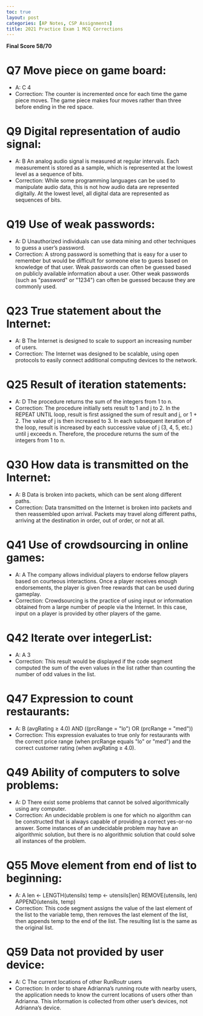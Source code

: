 ```yaml
---
toc: true
layout: post
categories: [AP Notes, CSP Assignments]
title: 2021 Practice Exam 1 MCQ Corrections
---
```



**Final Score 58/70**


# Q7 Move piece on game board:
- A: C 4
- Correction: The counter is incremented once for each time the game piece moves. The game piece makes four moves rather than three before ending in the red space.

# Q9 Digital representation of audio signal:
- A: B An analog audio signal is measured at regular intervals. Each measurement is stored as a sample, which is represented at the lowest level as a sequence of bits.
- Correction: While some programming languages can be used to manipulate audio data, this is not how audio data are represented digitally. At the lowest level, all digital data are represented as sequences of bits.

# Q19 Use of weak passwords:
- A: D Unauthorized individuals can use data mining and other techniques to guess a user’s password.
- Correction: A strong password is something that is easy for a user to remember but would be difficult for someone else to guess based on knowledge of that user. Weak passwords can often be guessed based on publicly available information about a user. Other weak passwords (such as "password" or "1234") can often be guessed because they are commonly used.

# Q23 True statement about the Internet:
- A: B The Internet is designed to scale to support an increasing number of users.
- Correction: The Internet was designed to be scalable, using open protocols to easily connect additional computing devices to the network.

# Q25 Result of iteration statements:
- A: D The procedure returns the sum of the integers from 1 to n.
- Correction: The procedure initially sets result to 1 and j to 2. In the REPEAT UNTIL loop, result is first assigned the sum of result and j, or 1 + 2. The value of j is then increased to 3. In each subsequent iteration of the loop, result is increased by each successive value of j (3, 4, 5, etc.) until j exceeds n. Therefore, the procedure returns the sum of the integers from 1 to n.

# Q30 How data is transmitted on the Internet: 
- A: B Data is broken into packets, which can be sent along different paths.
- Correction: Data transmitted on the Internet is broken into packets and then reassembled upon arrival. Packets may travel along different paths, arriving at the destination in order, out of order, or not at all.

# Q41 Use of crowdsourcing in online games: 
- A: A The company allows individual players to endorse fellow players based on courteous interactions. Once a player receives enough endorsements, the player is given free rewards that can be used during gameplay.
- Correction:  Crowdsourcing is the practice of using input or information obtained from a large number of people via the Internet. In this case, input on a player is provided by other players of the game.

# Q42 Iterate over integerList:
- A: A 3
- Correction: This result would be displayed if the code segment computed the sum of the even values in the list rather than counting the number of odd values in the list.

# Q47 Expression to count restaurants:
- A: B (avgRating ≥ 4.0) AND ((prcRange = "lo") OR (prcRange = "med"))
- Correction: This expression evaluates to true only for restaurants with the correct price range (when prcRange equals "lo" or "med") and the correct customer rating (when avgRating ≥ 4.0).

# Q49 Ability of computers to solve problems:
- A: D There exist some problems that cannot be solved algorithmically using any computer.
- Correction: An undecidable problem is one for which no algorithm can be constructed that is always capable of providing a correct yes-or-no answer. Some instances of an undecidable problem may have an algorithmic solution, but there is no algorithmic solution that could solve all instances of the problem.

# Q55 Move element from end of list to beginning:
- A: A len ← LENGTH(utensils)
        temp ← utensils[len]
        REMOVE(utensils, len)
        APPEND(utensils, temp)
- Correction: This code segment assigns the value of the last element of the list to the variable temp, then removes the last element of the list, then appends temp to the end of the list. The resulting list is the same as the original list.

# Q59 Data not provided by user device:
- A: C The current locations of other RunRoutr users
- Correction: In order to share Adrianna’s running route with nearby users, the application needs to know the current locations of users other than Adrianna. This information is collected from other user’s devices, not Adrianna’s device.

